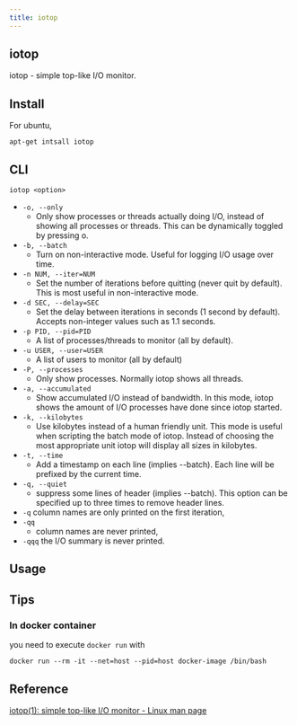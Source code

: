 ```yaml
---
title: iotop
---
```


## iotop
iotop - simple top-like I/O monitor.

## Install
For ubuntu,

```
apt-get intsall iotop
```

## CLI

```
iotop <option>
```

* `-o, --only`
    * Only show processes or threads actually doing I/O, instead of showing all processes or threads. This can be dynamically toggled by pressing o.
* `-b, --batch`
    * Turn on non-interactive mode. Useful for logging I/O usage over time.
* `-n NUM, --iter=NUM`
    * Set the number of iterations before quitting (never quit by default). This is most useful in non-interactive mode.
* `-d SEC, --delay=SEC`
    * Set the delay between iterations in seconds (1 second by default). Accepts non-integer values such as 1.1 seconds.
* `-p PID, --pid=PID`
    * A list of processes/threads to monitor (all by default).
* `-u USER, --user=USER`
    * A list of users to monitor (all by default)
* `-P, --processes`
    * Only show processes. Normally iotop shows all threads.
* `-a, --accumulated`
    * Show accumulated I/O instead of bandwidth. In this mode, iotop shows the amount of I/O processes have done since iotop started.
* `-k, --kilobytes`
    * Use kilobytes instead of a human friendly unit. This mode is useful when scripting the batch mode of iotop. Instead of choosing the most appropriate unit iotop will display all sizes in kilobytes.
* `-t, --time`
    * Add a timestamp on each line (implies --batch). Each line will be prefixed by the current time.
* `-q, --quiet`
    * suppress some lines of header (implies --batch). This option can be specified up to three times to remove header lines.
* `-q`
    column names are only printed on the first iteration,
* `-qq`
    * column names are never printed,
* `-qqq`
    the I/O summary is never printed.

## Usage

## Tips

### In docker container
you need to execute `docker run` with

```
docker run --rm -it --net=host --pid=host docker-image /bin/bash
```

## Reference
[iotop(1): simple top-like I/O monitor - Linux man page](https://linux.die.net/man/1/iotop)
